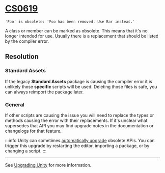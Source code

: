 # [CS0619](https://docs.microsoft.com/en-us/dotnet/csharp/misc/cs0619)

```
'Foo' is obsolete: 'Foo has been removed. Use Bar instead.'
```


A class or member can be marked as obsolete. This means that it's no longer intended for use. Usually there is a replacement that should be listed by the compiler error.  

## Resolution
### Standard Assets
If the legacy **Standard Assets** package is causing the compiler error it is unlikely those **specific** scripts will be used. Deleting those files is safe, you can always reimport the package later.  

### General
If other scripts are causing the issue you will need to replace the types or methods causing the error with their replacements. If it's unclear what supersedes that API you may find upgrade notes in the documentation or changelogs for that feature.  

:::info
Unity can sometimes [automatically upgrade](https://docs.unity3d.com/Manual/APIUpdater.html) obsolete APIs. You can trigger this upgrade by restarting the editor, importing a package, or by changing a script.
:::

---  
See [Upgrading Unity](https://docs.unity3d.com/Manual/UpgradeGuides.html) for more information.
